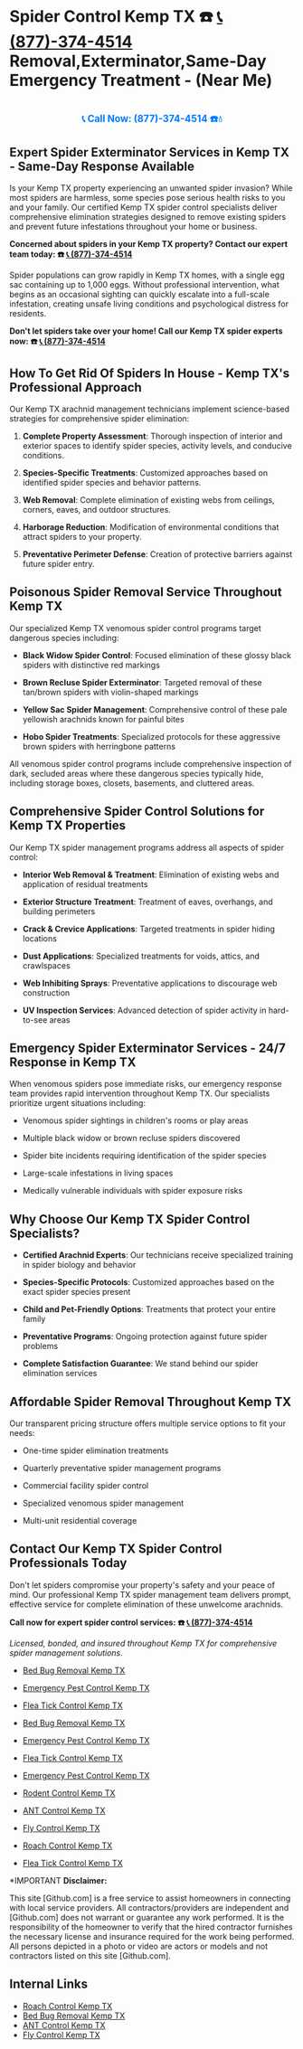 # Spider Control Kemp TX ☎️ [📞 (877)-374-4514](https://pest-control-4514.netlify.app) Removal,Exterminator,Same-Day Emergency Treatment - (Near Me)
# 

<p align="center" style="font-size: 1.2em; font-weight: bold; margin: 20px 0;">
  <a href="https://pest-control-4514.netlify.app" target="_blank" style="color: #007BFF; text-decoration: none;">📞 Call Now: (877)-374-4514 ☎️💧</a>
</p>

## Expert Spider Exterminator Services in Kemp TX - Same-Day Response Available

Is your Kemp TX property experiencing an unwanted spider invasion? While most spiders are harmless, some species pose serious health risks to you and your family. Our certified Kemp TX spider control specialists deliver comprehensive elimination strategies designed to remove existing spiders and prevent future infestations throughout your home or business.

**Concerned about spiders in your Kemp TX property? Contact our expert team today: ☎️ [📞 (877)-374-4514](https://pest-control-4514.netlify.app)**

Spider populations can grow rapidly in Kemp TX homes, with a single egg sac containing up to 1,000 eggs. Without professional intervention, what begins as an occasional sighting can quickly escalate into a full-scale infestation, creating unsafe living conditions and psychological distress for residents.

**Don't let spiders take over your home! Call our Kemp TX spider experts now: ☎️ [📞 (877)-374-4514](https://pest-control-4514.netlify.app)**

## How To Get Rid Of Spiders In House - Kemp TX's Professional Approach

Our Kemp TX arachnid management technicians implement science-based strategies for comprehensive spider elimination:

1. **Complete Property Assessment**: Thorough inspection of interior and exterior spaces to identify spider species, activity levels, and conducive conditions.

2. **Species-Specific Treatments**: Customized approaches based on identified spider species and behavior patterns.

3. **Web Removal**: Complete elimination of existing webs from ceilings, corners, eaves, and outdoor structures.

4. **Harborage Reduction**: Modification of environmental conditions that attract spiders to your property.

5. **Preventative Perimeter Defense**: Creation of protective barriers against future spider entry.

## Poisonous Spider Removal Service Throughout Kemp TX

Our specialized Kemp TX venomous spider control programs target dangerous species including:

- **Black Widow Spider Control**: Focused elimination of these glossy black spiders with distinctive red markings

- **Brown Recluse Spider Exterminator**: Targeted removal of these tan/brown spiders with violin-shaped markings

- **Yellow Sac Spider Management**: Comprehensive control of these pale yellowish arachnids known for painful bites

- **Hobo Spider Treatments**: Specialized protocols for these aggressive brown spiders with herringbone patterns

All venomous spider control programs include comprehensive inspection of dark, secluded areas where these dangerous species typically hide, including storage boxes, closets, basements, and cluttered areas.

## Comprehensive Spider Control Solutions for Kemp TX Properties

Our Kemp TX spider management programs address all aspects of spider control:

- **Interior Web Removal & Treatment**: Elimination of existing webs and application of residual treatments

- **Exterior Structure Treatment**: Treatment of eaves, overhangs, and building perimeters

- **Crack & Crevice Applications**: Targeted treatments in spider hiding locations

- **Dust Applications**: Specialized treatments for voids, attics, and crawlspaces

- **Web Inhibiting Sprays**: Preventative applications to discourage web construction

- **UV Inspection Services**: Advanced detection of spider activity in hard-to-see areas

## Emergency Spider Exterminator Services - 24/7 Response in Kemp TX

When venomous spiders pose immediate risks, our emergency response team provides rapid intervention throughout Kemp TX. Our specialists prioritize urgent situations including:

- Venomous spider sightings in children's rooms or play areas

- Multiple black widow or brown recluse spiders discovered

- Spider bite incidents requiring identification of the spider species

- Large-scale infestations in living spaces

- Medically vulnerable individuals with spider exposure risks

## Why Choose Our Kemp TX Spider Control Specialists?

- **Certified Arachnid Experts**: Our technicians receive specialized training in spider biology and behavior

- **Species-Specific Protocols**: Customized approaches based on the exact spider species present

- **Child and Pet-Friendly Options**: Treatments that protect your entire family

- **Preventative Programs**: Ongoing protection against future spider problems

- **Complete Satisfaction Guarantee**: We stand behind our spider elimination services

## Affordable Spider Removal Throughout Kemp TX

Our transparent pricing structure offers multiple service options to fit your needs:

- One-time spider elimination treatments

- Quarterly preventative spider management programs

- Commercial facility spider control

- Specialized venomous spider management

- Multi-unit residential coverage

## Contact Our Kemp TX Spider Control Professionals Today

Don't let spiders compromise your property's safety and your peace of mind. Our professional Kemp TX spider management team delivers prompt, effective service for complete elimination of these unwelcome arachnids.

**Call now for expert spider control services: ☎️ [📞 (877)-374-4514](https://pest-control-4514.netlify.app)**

*Licensed, bonded, and insured throughout Kemp TX for comprehensive spider management solutions.*


- [Bed Bug Removal Kemp TX](https://github.com/allyoucaneatsushiin/plumbing-texas/blob/main/Bed-Bug-Removal-Kemp-TX-877-374-4514-Exterminator-Same-Day-Emergency-Treatment-Near-Me.md)
- [Emergency Pest Control Kemp TX](https://github.com/allyoucaneatsushiin/plumbing-texas/blob/main/Emergency-Pest-Control-Kemp-TX-877-374-4514-24-7-Fast-Response-Near-Me.md)
- [Flea Tick Control Kemp TX](https://github.com/allyoucaneatsushiin/plumbing-texas/blob/main/Flea-Tick-Control-Kemp-TX-877-374-4514-Removal-Exterminator-Same-Day-Emergency-Treatment-Near-Me.md)


- [Bed Bug Removal Kemp TX](https://github.com/allyoucaneatsushiin/plumbing-texas/blob/main/Bed-Bug-Removal-Kemp-TX-877-374-4514-Exterminator-Same-Day-Emergency-Treatment-Near-Me.md)
- [Emergency Pest Control Kemp TX](https://github.com/allyoucaneatsushiin/plumbing-texas/blob/main/Emergency-Pest-Control-Kemp-TX-877-374-4514-24-7-Fast-Response-Near-Me.md)
- [Flea Tick Control Kemp TX](https://github.com/allyoucaneatsushiin/plumbing-texas/blob/main/Flea-Tick-Control-Kemp-TX-877-374-4514-Removal-Exterminator-Same-Day-Emergency-Treatment-Near-Me.md)


- [Emergency Pest Control Kemp TX](https://github.com/allyoucaneatsushiin/plumbing-texas/blob/main/Emergency-Pest-Control-Kemp-TX-877-374-4514-24-7-Fast-Response-Near-Me.md)
- [Rodent Control Kemp TX](https://github.com/allyoucaneatsushiin/plumbing-texas/blob/main/Rodent-Control-Kemp-TX-877-374-4514-Rat-Removal-Exterminator-Same-Day-Emergency-Treatment-Near-Me.md)
- [ANT Control Kemp TX](https://github.com/allyoucaneatsushiin/plumbing-texas/blob/main/ANT-Control-Kemp-TX-877-374-4514-Prevention-Extermination-Same-Day-Emergency-Treatment-Near-Me.md)


- [Fly Control Kemp TX](https://github.com/allyoucaneatsushiin/plumbing-texas/blob/main/Fly-Control-Kemp-TX-877-374-4514-Prevention-Same-Day-Emergency-Treatment-Near-Me.md)
- [Roach Control Kemp TX](https://github.com/allyoucaneatsushiin/plumbing-texas/blob/main/Roach-Control-Kemp-TX-877-374-4514-Removal-Exterminator-Same-Day-Emergency-Treatment-Near-Me.md)
- [Flea Tick Control Kemp TX](https://github.com/allyoucaneatsushiin/plumbing-texas/blob/main/Flea-Tick-Control-Kemp-TX-877-374-4514-Removal-Exterminator-Same-Day-Emergency-Treatment-Near-Me.md)


*IMPORTANT **Disclaimer:**  

This site [Github.com] is a free service to assist homeowners in connecting with local service providers. All contractors/providers are independent and [Github.com] does not warrant or guarantee any work performed. It is the responsibility of the homeowner to verify that the hired contractor furnishes the necessary license and insurance required for the work being performed. All persons depicted in a photo or video are actors or models and not contractors listed on this site [Github.com].


## Internal Links
- [Roach Control Kemp TX](https://github.com/allyoucaneatsushiin/plumbing-texas/blob/main/Roach-Control-Kemp-TX-877-374-4514-Removal-Exterminator-Same-Day-Emergency-Treatment-Near-Me.md)
- [Bed Bug Removal Kemp TX](https://github.com/allyoucaneatsushiin/plumbing-texas/blob/main/Bed-Bug-Removal-Kemp-TX-877-374-4514-Exterminator-Same-Day-Emergency-Treatment-Near-Me.md)
- [ANT Control Kemp TX](https://github.com/allyoucaneatsushiin/plumbing-texas/blob/main/ANT-Control-Kemp-TX-877-374-4514-Prevention-Extermination-Same-Day-Emergency-Treatment-Near-Me.md)
- [Fly Control Kemp TX](https://github.com/allyoucaneatsushiin/plumbing-texas/blob/main/Fly-Control-Kemp-TX-877-374-4514-Prevention-Same-Day-Emergency-Treatment-Near-Me.md)

